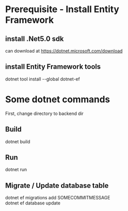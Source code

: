 # Prerequisite - Install Entity Framework

## install .Net5.0 sdk

can download at https://dotnet.microsoft.com/download

## install Entity Framework tools

dotnet tool install --global dotnet-ef

# Some dotnet commands

First, change directory to backend dir

## Build

dotnet build

## Run

dotnet run

## Migrate / Update database table

dotnet ef migrations add SOMECOMMITMESSAGE<br />
dotnet ef database update
